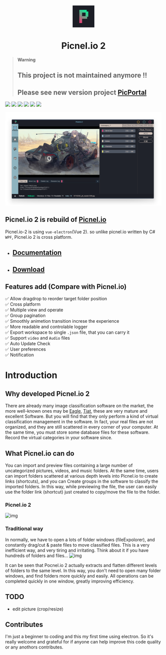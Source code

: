 <p align="center">
  <img src="https://github.com/Proladon/Picnel.io-2/blob/master/src/assets/icon/pic2.png" width="70" />
</p>

<h1 align="center">Picnel.io 2</h1>  

> **Warning**
> ## This project is not maintained anymore !!
> ## Please see new version project [PicPortal](https://github.com/Proladon/PicPortal)

![](https://img.shields.io/github/stars/Proladon/Picnel.io-2?style=for-the-badge)
![](https://img.shields.io/github/downloads/Proladon/Picnel.io-2/total?color=orange&label=Download&style=for-the-badge)
![](https://img.shields.io/github/v/release/Proladon/Picnel.io-2?color=6BD089&include_prereleases&label=Version&style=for-the-badge)
![](https://img.shields.io/github/issues-raw/Proladon/Picnel.io-2?color=Yellow&style=for-the-badge)
![](https://img.shields.io/github/issues-closed-raw/Proladon/Picnel.io-2?color=A6A6A6&style=for-the-badge)
![](https://img.shields.io/powershellgallery/p/DNS.1.1.1.1?color=skyblue&style=for-the-badge)

![preview](https://github.com/Proladon/Picnel.io-2/blob/master/preview/Picne.io_2_preview.png)

## Picnel.io 2 is rebuild of [Picnel.io](https://github.com/Proladon/Picnel.io)
Picnel.io-2 is using `vue-electron`(Vue 2). so unlike picnel.io written by C# `WPF`, Picnel.io 2 is cross platform.

- ## [Documentation](https://proladon.github.io/Picnel.io-2_Documentation/)  
- ## [Download](https://github.com/Proladon/Picnel.io-2/releases)  

<!-- ## Develop status: [Progress status](https://github.com/Proladon/Picnel.io-2/projects/1) -->

## Features add (Compare with Picnel.io)
✅ Allow dragdrop to reorder target folder position  
✅ Cross platform  
✅ Multiple view and operate  
✅ Group pagination  
✅ Smoothly animetion transition increse the experience  
✅ More readable and controlable logger  
✅ Export workspace to single `.json` file, that you can carry it  
✅ Support `video` and `Audio` files  
✅ Auto Update Check  
✅ User preferences  
✅ Notification


# Introduction

## Why developed Picnel.io 2
There are already many image classification software on the market, the more well-known ones may be [Eagle](https://tw.eagle.cool), [Tiat](https://tiat.app), these are very mature and excellent Software. But you will find that they only perform a kind of virtual classification management in the software. In fact, your real files are not organized, and they are still scattered in every corner of your computer. At the same time, you must store some database files for these software. Record the virtual categories in your software since.

## What Picnel.io can do
You can import and preview files containing a large number of uncategorized pictures, videos, and music folders. At the same time, users can import folders scattered at various depth levels into Picnel.io to create links (shortcuts), and you can Create groups in the software to classify the imported folders.
In this way, while previewing the file, the user can easily use the folder link (shortcut) just created to copy/move the file to the folder.

### Picnel.io 2
![img](https://i.imgur.com/FNr9xGr.png)

### Traditional way
In normally, we have to open a lots of folder windows (fileExpolorer), and constantly drag/cut & paste files to move classified files.
This is a very inefficient way, and very tiring and irritating. Think about it if you have hundreds of folders and files...
![img](https://i.imgur.com/vJoJDfE.png)

It can be seen that Pocnel.io 2 actually extracts and flatten different levels of folders to the same level. In this way, you don't need to open many folder windows, and find folders more quickly and easily. All operations can be completed quickly in one window, greatly improving efficiency.

## TODO
- edit picture (crop/resize)

## Contributes
I'm just a beginner to coding and this my first time using electron. So it's really welcome and grateful for if anyone can help improve this code quality or any anothors contributes.
